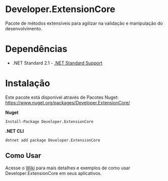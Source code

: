 # Developer.ExtensionCore
Pacote de métodos extensíveis para agilizar na validação e manipulação do desenvolvimento.


# Dependências
- .NET Standard 2.1 - [.NET Standard Support](https://docs.microsoft.com/pt-br/dotnet/standard/net-standard)


# Instalação
Este pacote está disponível através de Pacotes Nuget: https://www.nuget.org/packages/Developer.ExtensionCore/


**Nuget**
```
Install-Package Developer.ExtensionCore
```

**.NET CLI**
```
dotnet add package Developer.ExtensionCore
```

## Como Usar
Acesse o [Wiki](https://github.com/rodrigoalmeidafrancisco/Developer.ExtensionCore/wiki) para mais detalhes e exemplos de como usar Developer.ExtensionCore em seus aplicativos.
